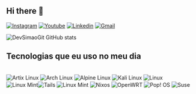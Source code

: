 
## Hi there 👋

[![Instagram](https://img.shields.io/badge/Instagram-E4405F?style=for-the-badge&logo=instagram&logoColor=white)](https://bit.ly/m_simao1)
[![Youtube](https://img.shields.io/badge/YouTube-FF0000?style=for-the-badge&logo=youtube&logoColor=white)](https://youtube.com/@simao_mateus?si=QAjAU5-Oxzv1McBM)
[![Linkedin](https://img.shields.io/badge/LinkedIn-0077B5?style=for-the-badge&logo=linkedin&logoColor=white)](https://www.linkedin.com/in/mateus-sim%C3%A3o-7ab91531a?lipi=urn%3Ali%3Apage%3Ad_flagship3_profile_view_base_contact_details%3B9DBg%2FvdJRLq7B4RUWPapFQ%3D%3D)
[![Gmail](https://img.shields.io/badge/Gmail-D14836?style=for-the-badge&logo=gmail&logoColor=white)](simaomateus69@gmail.com)

![DevSimaoGit GitHub stats](https://github-readme-stats.vercel.app/api?username=anuraghazra&show_icons=true&theme=dracula)

## Tecnologias que eu uso no meu dia

<div style="display: inline_block"><br/>
 <img align="center" alt="Artix Linux" src="https://img.shields.io/badge/Artix_Linux-10A0CC?style=for-the-badge&logo=artix-linux&logoColor=white">
 <img align="center" alt="Arch Linux" src="https://img.shields.io/badge/Arch_Linux-1793D1?style=for-the-badge&logo=arch-linux&logoColor=white">
 <img align="center" alt="Alpine Linux" src="https://img.shields.io/badge/Alpine_Linux-0D597F?style=for-the-badge&logo=alpine-linux&logoColor=white">
<img align="center" alt="Kali Linux" src="https://img.shields.io/badge/Kali_Linux-557C94?style=for-the-badge&logo=kali-linux&logoColor=white">
 <img align="center" alt="Linux" src="https://img.shields.io/badge/Linux-FCC624?style=for-the-badge&logo=linux&logoColor=black">
 <img align="center" alt="Linux Mint" src="https://img.shields.io/badge/Linux_Mint-87CF3E?style=for-the-badge&logo=linux-mint&logoColor=white"><img align="center" alt="Tails" src="https://img.shields.io/badge/Tails%20-56347C?&style=for-the-badge&logo=tails&logoColor=white">
 <img align="center" alt="Linux Mint" src="https://img.shields.io/badge/Linux_Mint-87CF3E?style=for-the-badge&logo=linux-mint&logoColor=white">
 <img align="center" alt="Nixos" src="https://img.shields.io/badge/NixOS-5277C3?style=for-the-badge&logo=nixos&logoColor=white">
 <img align="center" alt="OpenWRT" src="https://img.shields.io/badge/OpenWrt-00B5E2?style=for-the-badge&logo=OpenWrt&logoColor=white">
 <img align="center" alt="Pop! OS" src="https://img.shields.io/badge/Pop!_OS-48B9C7?style=for-the-badge&logo=Pop!_OS&logoColor=white">
 <img align="center" alt="Suse" src="https://img.shields.io/badge/SUSE-0C322C?style=for-the-badge&logo=SUSE&logoColor=white">
